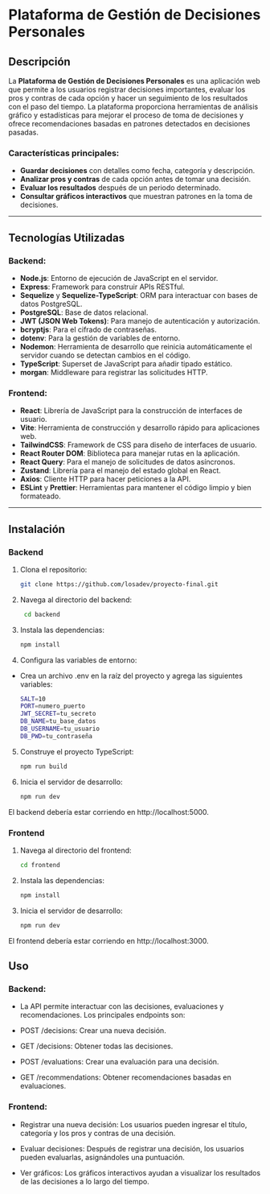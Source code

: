 
# Plataforma de Gestión de Decisiones Personales

## Descripción

La **Plataforma de Gestión de Decisiones Personales** es una aplicación web que permite a los usuarios registrar decisiones importantes, evaluar los pros y contras de cada opción y hacer un seguimiento de los resultados con el paso del tiempo. La plataforma proporciona herramientas de análisis gráfico y estadísticas para mejorar el proceso de toma de decisiones y ofrece recomendaciones basadas en patrones detectados en decisiones pasadas.

### Características principales:
- **Guardar decisiones** con detalles como fecha, categoría y descripción.
- **Analizar pros y contras** de cada opción antes de tomar una decisión.
- **Evaluar los resultados** después de un periodo determinado.
- **Consultar gráficos interactivos** que muestran patrones en la toma de decisiones.

---

## Tecnologías Utilizadas

### Backend:
- **Node.js**: Entorno de ejecución de JavaScript en el servidor.
- **Express**: Framework para construir APIs RESTful.
- **Sequelize** y **Sequelize-TypeScript**: ORM para interactuar con bases de datos PostgreSQL.
- **PostgreSQL**: Base de datos relacional.
- **JWT (JSON Web Tokens)**: Para manejo de autenticación y autorización.
- **bcryptjs**: Para el cifrado de contraseñas.
- **dotenv**: Para la gestión de variables de entorno.
- **Nodemon**: Herramienta de desarrollo que reinicia automáticamente el servidor cuando se detectan cambios en el código.
- **TypeScript**: Superset de JavaScript para añadir tipado estático.
- **morgan**: Middleware para registrar las solicitudes HTTP.

### Frontend:
- **React**: Librería de JavaScript para la construcción de interfaces de usuario.
- **Vite**: Herramienta de construcción y desarrollo rápido para aplicaciones web.
- **TailwindCSS**: Framework de CSS para diseño de interfaces de usuario.
- **React Router DOM**: Biblioteca para manejar rutas en la aplicación.
- **React Query**: Para el manejo de solicitudes de datos asíncronos.
- **Zustand**: Librería para el manejo del estado global en React.
- **Axios**: Cliente HTTP para hacer peticiones a la API.
- **ESLint** y **Prettier**: Herramientas para mantener el código limpio y bien formateado.

---


## Instalación

### Backend

1. Clona el repositorio:

   ```bash
   git clone https://github.com/losadev/proyecto-final.git
   ```

2. Navega al directorio del backend:

   ```bash
    cd backend
   ```

3. Instala las dependencias:

    ```bash
    npm install
   ```

4. Configura las variables de entorno:
   
- Crea un archivo .env en la raíz del proyecto y agrega las siguientes variables:

    ```bash
    SALT=10
    PORT=numero_puerto
    JWT_SECRET=tu_secreto
    DB_NAME=tu_base_datos
    DB_USERNAME=tu_usuario
    DB_PWD=tu_contraseña
   ```

5. Construye el proyecto TypeScript:

    ```bash
    npm run build
    ```

6. Inicia el servidor de desarrollo:

    ```bash
    npm run dev
   ```

El backend debería estar corriendo en http://localhost:5000.



### Frontend

1. Navega al directorio del frontend:

    ```bash
    cd frontend
   ```

2. Instala las dependencias:

    ```bash
    npm install
   ```

3. Inicia el servidor de desarrollo:

    ```bash
    npm run dev
   ```

El frontend debería estar corriendo en http://localhost:3000.



## Uso

### Backend:

- La API permite interactuar con las decisiones, evaluaciones y recomendaciones. Los principales endpoints son:

- POST /decisions: Crear una nueva decisión.

- GET /decisions: Obtener todas las decisiones.

- POST /evaluations: Crear una evaluación para una decisión.

- GET /recommendations: Obtener recomendaciones basadas en evaluaciones.

### Frontend:

- Registrar una nueva decisión: Los usuarios pueden ingresar el título, categoría y los pros y contras de una decisión.

- Evaluar decisiones: Después de registrar una decisión, los usuarios pueden evaluarlas, asignándoles una puntuación.

- Ver gráficos: Los gráficos interactivos ayudan a visualizar los resultados de las decisiones a lo largo del tiempo.


